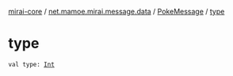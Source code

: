 [mirai-core](../../index.md) / [net.mamoe.mirai.message.data](../index.md) / [PokeMessage](index.md) / [type](./type.md)

# type

`val type: `[`Int`](https://kotlinlang.org/api/latest/jvm/stdlib/kotlin/-int/index.html)